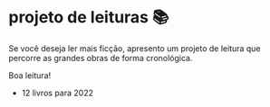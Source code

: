 # projeto de leituras :books:

Se você deseja ler mais ficção, apresento um projeto de leitura que percorre as grandes obras de forma cronológica.

Boa leitura!

- 12 livros para 2022
